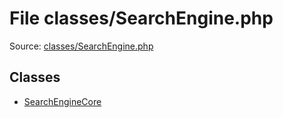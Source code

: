 File classes/SearchEngine.php
=========

Source: [classes/SearchEngine.php](https://github.com/PrestaShop/PrestaShop/blob/1.5.0.5/classes/SearchEngine.php)


Classes
-------

* [SearchEngineCore](class.SearchEngineCore.md)

